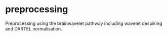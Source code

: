 # preprocessing
Preprocessing using the brainwavelet pathway including wavelet despiking and DARTEL normalisation.
